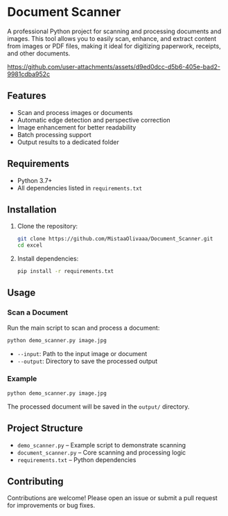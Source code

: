 # Document Scanner

A professional Python project for scanning and processing documents and images. This tool allows you to easily scan, enhance, and extract content from images or PDF files, making it ideal for digitizing paperwork, receipts, and other documents.


https://github.com/user-attachments/assets/d9ed0dcc-d5b6-405e-bad2-9981cdba952c



## Features

- Scan and process images or documents
- Automatic edge detection and perspective correction
- Image enhancement for better readability
- Batch processing support
- Output results to a dedicated folder

## Requirements

- Python 3.7+
- All dependencies listed in `requirements.txt`

## Installation

1. Clone the repository:
   ```bash
   git clone https://github.com/MistaaOlivaaa/Document_Scanner.git
   cd excel
   ```
2. Install dependencies:
   ```bash
   pip install -r requirements.txt
   ```

## Usage

### Scan a Document

Run the main script to scan and process a document:

```bash
python demo_scanner.py image.jpg
```

- `--input`: Path to the input image or document
- `--output`: Directory to save the processed output

### Example

```bash
python demo_scanner.py image.jpg 
```

The processed document will be saved in the `output/` directory.

## Project Structure

- `demo_scanner.py` – Example script to demonstrate scanning
- `document_scanner.py` – Core scanning and processing logic
- `requirements.txt` – Python dependencies


## Contributing

Contributions are welcome! Please open an issue or submit a pull request for improvements or bug fixes.
